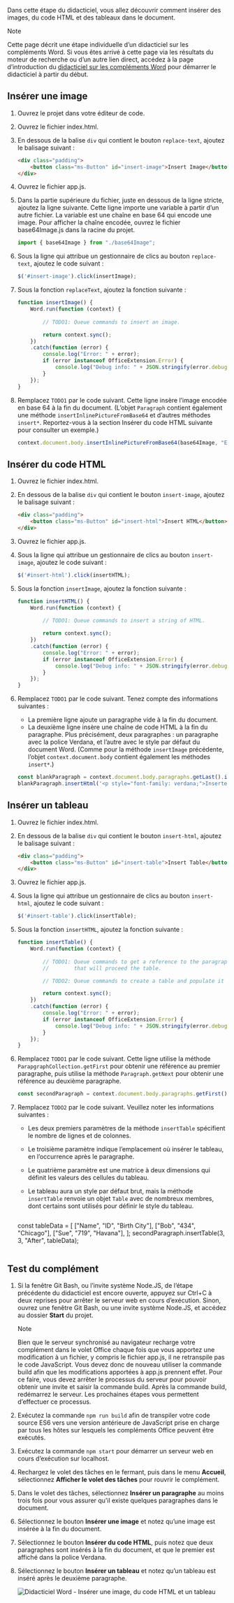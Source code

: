 Dans cette étape du didacticiel, vous allez découvrir comment insérer des images, du code HTML et des tableaux dans le document.

> [!NOTE]
> Cette page décrit une étape individuelle d’un didacticiel sur les compléments Word. Si vous êtes arrivé à cette page via les résultats du moteur de recherche ou d’un autre lien direct, accédez à la page d’introduction du [didacticiel sur les compléments Word](../tutorials/word-tutorial.yml) pour démarrer le didacticiel à partir du début.

## <a name="insert-an-image"></a>Insérer une image

1. Ouvrez le projet dans votre éditeur de code. 
2. Ouvrez le fichier index.html.
3. En dessous de la balise `div` qui contient le bouton `replace-text`, ajoutez le balisage suivant :

    ```html
    <div class="padding">            
        <button class="ms-Button" id="insert-image">Insert Image</button>            
    </div>
    ```

4. Ouvrez le fichier app.js.

5. Dans la partie supérieure du fichier, juste en dessous de la ligne stricte, ajoutez la ligne suivante. Cette ligne importe une variable à partir d’un autre fichier. La variable est une chaîne en base 64 qui encode une image. Pour afficher la chaîne encodée, ouvrez le fichier base64Image.js dans la racine du projet.

    ```js
    import { base64Image } from "./base64Image";
    ``` 

5. Sous la ligne qui attribue un gestionnaire de clics au bouton `replace-text`, ajoutez le code suivant :

    ```js
    $('#insert-image').click(insertImage);
    ```

6. Sous la fonction `replaceText`, ajoutez la fonction suivante :

    ```js
    function insertImage() {
        Word.run(function (context) {
            
            // TODO1: Queue commands to insert an image.

            return context.sync();
        })
        .catch(function (error) {
            console.log("Error: " + error);
            if (error instanceof OfficeExtension.Error) {
                console.log("Debug info: " + JSON.stringify(error.debugInfo));
            }
        });
    }
    ``` 

7. Remplacez `TODO1` par le code suivant. Cette ligne insère l’image encodée en base 64 à la fin du document. (L’objet `Paragraph` contient également une méthode `insertInlinePictureFromBase64` et d’autres méthodes `insert*`. Reportez-vous à la section Insérer du code HTML suivante pour consulter un exemple.)

    ```js
    context.document.body.insertInlinePictureFromBase64(base64Image, "End");
    ``` 

## <a name="insert-html"></a>Insérer du code HTML

1. Ouvrez le fichier index.html.
2. En dessous de la balise `div` qui contient le bouton `insert-image`, ajoutez le balisage suivant :

    ```html
    <div class="padding">            
        <button class="ms-Button" id="insert-html">Insert HTML</button>            
    </div>
    ```

3. Ouvrez le fichier app.js.

4. Sous la ligne qui attribue un gestionnaire de clics au bouton `insert-image`, ajoutez le code suivant :

    ```js
    $('#insert-html').click(insertHTML);
    ```

5. Sous la fonction `insertImage`, ajoutez la fonction suivante :

    ```js
    function insertHTML() {
        Word.run(function (context) {
            
            // TODO1: Queue commands to insert a string of HTML.

            return context.sync();
        })
        .catch(function (error) {
            console.log("Error: " + error);
            if (error instanceof OfficeExtension.Error) {
                console.log("Debug info: " + JSON.stringify(error.debugInfo));
            }
        });
    }
    ``` 

6. Remplacez `TODO1` par le code suivant. Tenez compte des informations suivantes :
   - La première ligne ajoute un paragraphe vide à la fin du document. 
   - La deuxième ligne insère une chaîne de code HTML à la fin du paragraphe. Plus précisément, deux paragraphes : un paragraphe avec la police Verdana, et l’autre avec le style par défaut du document Word. (Comme pour la méthode `insertImage` précédente, l’objet `context.document.body` contient également les méthodes `insert*`.)

    ```js
    const blankParagraph = context.document.body.paragraphs.getLast().insertParagraph("", "After");
    blankParagraph.insertHtml('<p style="font-family: verdana;">Inserted HTML.</p><p>Another paragraph</p>', "End");
    ``` 

## <a name="insert-table"></a>Insérer un tableau

1. Ouvrez le fichier index.html.
3. En dessous de la balise `div` qui contient le bouton `insert-html`, ajoutez le balisage suivant :

    ```html
    <div class="padding">            
        <button class="ms-Button" id="insert-table">Insert Table</button>            
    </div>
    ```

4. Ouvrez le fichier app.js.

5. Sous la ligne qui attribue un gestionnaire de clics au bouton `insert-html`, ajoutez le code suivant :

    ```js
    $('#insert-table').click(insertTable);
    ```

6. Sous la fonction `insertHTML`, ajoutez la fonction suivante :

    ```js
    function insertTable() {
        Word.run(function (context) {
            
            // TODO1: Queue commands to get a reference to the paragraph
            //        that will proceed the table.

            // TODO2: Queue commands to create a table and populate it with data.

            return context.sync();
        })
        .catch(function (error) {
            console.log("Error: " + error);
            if (error instanceof OfficeExtension.Error) {
                console.log("Debug info: " + JSON.stringify(error.debugInfo));
            }
        });
    }
    ``` 

7. Remplacez `TODO1` par le code suivant. Cette ligne utilise la méthode `ParapgraphCollection.getFirst` pour obtenir une référence au premier paragraphe, puis utilise la méthode `Paragraph.getNext` pour obtenir une référence au deuxième paragraphe.

    ```js
    const secondParagraph = context.document.body.paragraphs.getFirst().getNext();
    ``` 

8. Remplacez `TODO2` par le code suivant. Veuillez noter les informations suivantes :
   - Les deux premiers paramètres de la méthode `insertTable` spécifient le nombre de lignes et de colonnes.
   - Le troisième paramètre indique l’emplacement où insérer le tableau, en l’occurrence après le paragraphe.
   - Le quatrième paramètre est une matrice à deux dimensions qui définit les valeurs des cellules du tableau.
   - Le tableau aura un style par défaut brut, mais la méthode `insertTable` renvoie un objet `Table` avec de nombreux membres, dont certains sont utilisés pour définir le style du tableau.

     ```js
    const tableData = [
            ["Name", "ID", "Birth City"],
            ["Bob", "434", "Chicago"],
            ["Sue", "719", "Havana"],
        ];
    secondParagraph.insertTable(3, 3, "After", tableData);
    ``` 

## <a name="test-the-add-in"></a>Test du complément


1. Si la fenêtre Git Bash, ou l’invite système Node.JS, de l’étape précédente du didacticiel est encore ouverte, appuyez sur Ctrl+C à deux reprises pour arrêter le serveur web en cours d’exécution. Sinon, ouvrez une fenêtre Git Bash, ou une invite système Node.JS, et accédez au dossier **Start** du projet.

     > [!NOTE]
     > Bien que le serveur synchronisé au navigateur recharge votre complément dans le volet Office chaque fois que vous apportez une modification à un fichier, y compris le fichier app.js, il ne retranspile pas le code JavaScript. Vous devez donc de nouveau utiliser la commande build afin que les modifications apportées à app.js prennent effet. Pour ce faire, vous devez arrêter le processus du serveur pour pouvoir obtenir une invite et saisir la commande build. Après la commande build, redémarrez le serveur. Les prochaines étapes vous permettent d’effectuer ce processus.

2. Exécutez la commande `npm run build` afin de transpiler votre code source ES6 vers une version antérieure de JavaScript prise en charge par tous les hôtes sur lesquels les compléments Office peuvent être exécutés.
3. Exécutez la commande `npm start` pour démarrer un serveur web en cours d’exécution sur localhost.
4. Rechargez le volet des tâches en le fermant, puis dans le menu **Accueil**, sélectionnez **Afficher le volet des tâches** pour rouvrir le complément.
5. Dans le volet des tâches, sélectionnez **Insérer un paragraphe** au moins trois fois pour vous assurer qu’il existe quelques paragraphes dans le document.
6. Sélectionnez le bouton **Insérer une image** et notez qu’une image est insérée à la fin du document.
7. Sélectionnez le bouton **Insérer du code HTML**, puis notez que deux paragraphes sont insérés à la fin du document, et que le premier est affiché dans la police Verdana.
8. Sélectionnez le bouton **Insérer un tableau** et notez qu’un tableau est inséré après le deuxième paragraphe.

    ![Didacticiel Word - Insérer une image, du code HTML et un tableau](../images/word-tutorial-insert-image-html-table.png)
